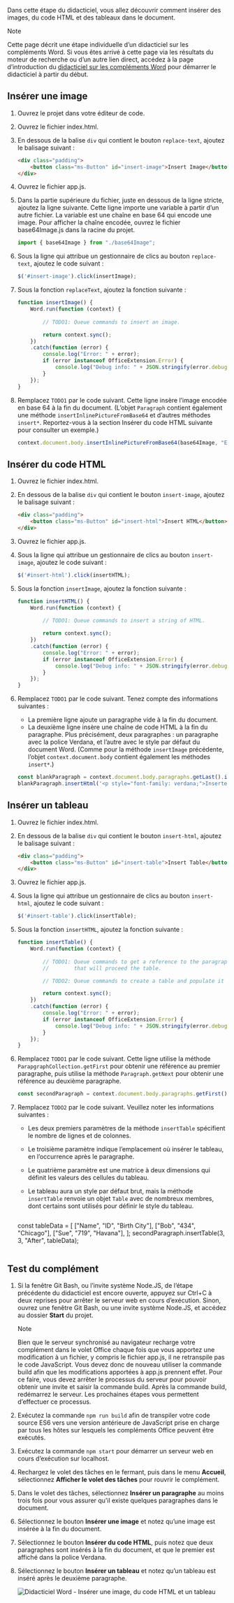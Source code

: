 Dans cette étape du didacticiel, vous allez découvrir comment insérer des images, du code HTML et des tableaux dans le document.

> [!NOTE]
> Cette page décrit une étape individuelle d’un didacticiel sur les compléments Word. Si vous êtes arrivé à cette page via les résultats du moteur de recherche ou d’un autre lien direct, accédez à la page d’introduction du [didacticiel sur les compléments Word](../tutorials/word-tutorial.yml) pour démarrer le didacticiel à partir du début.

## <a name="insert-an-image"></a>Insérer une image

1. Ouvrez le projet dans votre éditeur de code. 
2. Ouvrez le fichier index.html.
3. En dessous de la balise `div` qui contient le bouton `replace-text`, ajoutez le balisage suivant :

    ```html
    <div class="padding">            
        <button class="ms-Button" id="insert-image">Insert Image</button>            
    </div>
    ```

4. Ouvrez le fichier app.js.

5. Dans la partie supérieure du fichier, juste en dessous de la ligne stricte, ajoutez la ligne suivante. Cette ligne importe une variable à partir d’un autre fichier. La variable est une chaîne en base 64 qui encode une image. Pour afficher la chaîne encodée, ouvrez le fichier base64Image.js dans la racine du projet.

    ```js
    import { base64Image } from "./base64Image";
    ``` 

5. Sous la ligne qui attribue un gestionnaire de clics au bouton `replace-text`, ajoutez le code suivant :

    ```js
    $('#insert-image').click(insertImage);
    ```

6. Sous la fonction `replaceText`, ajoutez la fonction suivante :

    ```js
    function insertImage() {
        Word.run(function (context) {
            
            // TODO1: Queue commands to insert an image.

            return context.sync();
        })
        .catch(function (error) {
            console.log("Error: " + error);
            if (error instanceof OfficeExtension.Error) {
                console.log("Debug info: " + JSON.stringify(error.debugInfo));
            }
        });
    }
    ``` 

7. Remplacez `TODO1` par le code suivant. Cette ligne insère l’image encodée en base 64 à la fin du document. (L’objet `Paragraph` contient également une méthode `insertInlinePictureFromBase64` et d’autres méthodes `insert*`. Reportez-vous à la section Insérer du code HTML suivante pour consulter un exemple.)

    ```js
    context.document.body.insertInlinePictureFromBase64(base64Image, "End");
    ``` 

## <a name="insert-html"></a>Insérer du code HTML

1. Ouvrez le fichier index.html.
2. En dessous de la balise `div` qui contient le bouton `insert-image`, ajoutez le balisage suivant :

    ```html
    <div class="padding">            
        <button class="ms-Button" id="insert-html">Insert HTML</button>            
    </div>
    ```

3. Ouvrez le fichier app.js.

4. Sous la ligne qui attribue un gestionnaire de clics au bouton `insert-image`, ajoutez le code suivant :

    ```js
    $('#insert-html').click(insertHTML);
    ```

5. Sous la fonction `insertImage`, ajoutez la fonction suivante :

    ```js
    function insertHTML() {
        Word.run(function (context) {
            
            // TODO1: Queue commands to insert a string of HTML.

            return context.sync();
        })
        .catch(function (error) {
            console.log("Error: " + error);
            if (error instanceof OfficeExtension.Error) {
                console.log("Debug info: " + JSON.stringify(error.debugInfo));
            }
        });
    }
    ``` 

6. Remplacez `TODO1` par le code suivant. Tenez compte des informations suivantes :
   - La première ligne ajoute un paragraphe vide à la fin du document. 
   - La deuxième ligne insère une chaîne de code HTML à la fin du paragraphe. Plus précisément, deux paragraphes : un paragraphe avec la police Verdana, et l’autre avec le style par défaut du document Word. (Comme pour la méthode `insertImage` précédente, l’objet `context.document.body` contient également les méthodes `insert*`.)

    ```js
    const blankParagraph = context.document.body.paragraphs.getLast().insertParagraph("", "After");
    blankParagraph.insertHtml('<p style="font-family: verdana;">Inserted HTML.</p><p>Another paragraph</p>', "End");
    ``` 

## <a name="insert-table"></a>Insérer un tableau

1. Ouvrez le fichier index.html.
3. En dessous de la balise `div` qui contient le bouton `insert-html`, ajoutez le balisage suivant :

    ```html
    <div class="padding">            
        <button class="ms-Button" id="insert-table">Insert Table</button>            
    </div>
    ```

4. Ouvrez le fichier app.js.

5. Sous la ligne qui attribue un gestionnaire de clics au bouton `insert-html`, ajoutez le code suivant :

    ```js
    $('#insert-table').click(insertTable);
    ```

6. Sous la fonction `insertHTML`, ajoutez la fonction suivante :

    ```js
    function insertTable() {
        Word.run(function (context) {
            
            // TODO1: Queue commands to get a reference to the paragraph
            //        that will proceed the table.

            // TODO2: Queue commands to create a table and populate it with data.

            return context.sync();
        })
        .catch(function (error) {
            console.log("Error: " + error);
            if (error instanceof OfficeExtension.Error) {
                console.log("Debug info: " + JSON.stringify(error.debugInfo));
            }
        });
    }
    ``` 

7. Remplacez `TODO1` par le code suivant. Cette ligne utilise la méthode `ParapgraphCollection.getFirst` pour obtenir une référence au premier paragraphe, puis utilise la méthode `Paragraph.getNext` pour obtenir une référence au deuxième paragraphe.

    ```js
    const secondParagraph = context.document.body.paragraphs.getFirst().getNext();
    ``` 

8. Remplacez `TODO2` par le code suivant. Veuillez noter les informations suivantes :
   - Les deux premiers paramètres de la méthode `insertTable` spécifient le nombre de lignes et de colonnes.
   - Le troisième paramètre indique l’emplacement où insérer le tableau, en l’occurrence après le paragraphe.
   - Le quatrième paramètre est une matrice à deux dimensions qui définit les valeurs des cellules du tableau.
   - Le tableau aura un style par défaut brut, mais la méthode `insertTable` renvoie un objet `Table` avec de nombreux membres, dont certains sont utilisés pour définir le style du tableau.

     ```js
    const tableData = [
            ["Name", "ID", "Birth City"],
            ["Bob", "434", "Chicago"],
            ["Sue", "719", "Havana"],
        ];
    secondParagraph.insertTable(3, 3, "After", tableData);
    ``` 

## <a name="test-the-add-in"></a>Test du complément


1. Si la fenêtre Git Bash, ou l’invite système Node.JS, de l’étape précédente du didacticiel est encore ouverte, appuyez sur Ctrl+C à deux reprises pour arrêter le serveur web en cours d’exécution. Sinon, ouvrez une fenêtre Git Bash, ou une invite système Node.JS, et accédez au dossier **Start** du projet.

     > [!NOTE]
     > Bien que le serveur synchronisé au navigateur recharge votre complément dans le volet Office chaque fois que vous apportez une modification à un fichier, y compris le fichier app.js, il ne retranspile pas le code JavaScript. Vous devez donc de nouveau utiliser la commande build afin que les modifications apportées à app.js prennent effet. Pour ce faire, vous devez arrêter le processus du serveur pour pouvoir obtenir une invite et saisir la commande build. Après la commande build, redémarrez le serveur. Les prochaines étapes vous permettent d’effectuer ce processus.

2. Exécutez la commande `npm run build` afin de transpiler votre code source ES6 vers une version antérieure de JavaScript prise en charge par tous les hôtes sur lesquels les compléments Office peuvent être exécutés.
3. Exécutez la commande `npm start` pour démarrer un serveur web en cours d’exécution sur localhost.
4. Rechargez le volet des tâches en le fermant, puis dans le menu **Accueil**, sélectionnez **Afficher le volet des tâches** pour rouvrir le complément.
5. Dans le volet des tâches, sélectionnez **Insérer un paragraphe** au moins trois fois pour vous assurer qu’il existe quelques paragraphes dans le document.
6. Sélectionnez le bouton **Insérer une image** et notez qu’une image est insérée à la fin du document.
7. Sélectionnez le bouton **Insérer du code HTML**, puis notez que deux paragraphes sont insérés à la fin du document, et que le premier est affiché dans la police Verdana.
8. Sélectionnez le bouton **Insérer un tableau** et notez qu’un tableau est inséré après le deuxième paragraphe.

    ![Didacticiel Word - Insérer une image, du code HTML et un tableau](../images/word-tutorial-insert-image-html-table.png)
